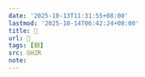 ```yaml
---
date: '2025-10-13T11:31:55+08:00'
lastmod: '2025-10-14T06:42:24+08:00'
title: 󰫅
url: 󰫅
tags: [䎖]
src: GHZR
note:
---
```

